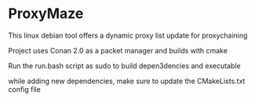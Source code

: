 # ProxyMaze
This linux debian tool offers a dynamic proxy list update for proxychaining

Project uses Conan 2.0 as a packet manager and builds with cmake

Run the run.bash script as sudo to build depen3dencies and executable

while adding new dependencies, make sure to update the CMakeLists.txt config file
